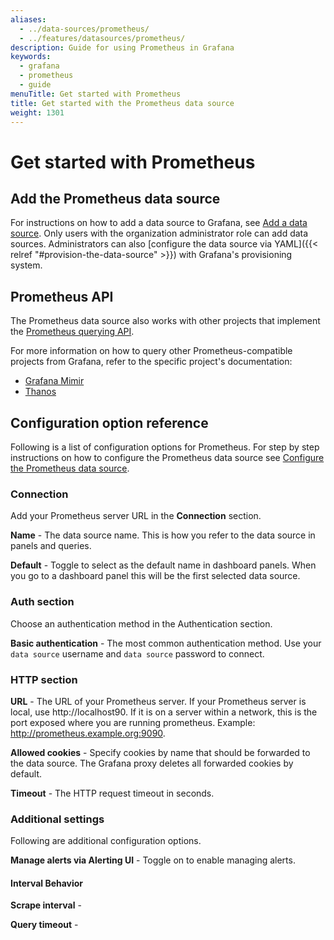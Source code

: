 ```yaml
---
aliases:
  - ../data-sources/prometheus/
  - ../features/datasources/prometheus/
description: Guide for using Prometheus in Grafana
keywords:
  - grafana
  - prometheus
  - guide
menuTitle: Get started with Prometheus
title: Get started with the Prometheus data source
weight: 1301
---
```


# Get started with Prometheus

## Add the Prometheus data source

For instructions on how to add a data source to Grafana, see [Add a data source](https://grafana.com/docs/grafana/latest/administration/data-source-management/#add-a-data-source). Only users with the organization administrator role can add data sources.
Administrators can also [configure the data source via YAML]({{< relref "#provision-the-data-source" >}}) with Grafana's provisioning system.

## Prometheus API

The Prometheus data source also works with other projects that implement the [Prometheus querying API](https://prometheus.io/docs/prometheus/latest/querying/api/).

For more information on how to query other Prometheus-compatible projects from Grafana, refer to the specific project's documentation:

- [Grafana Mimir](/docs/mimir/latest/)
- [Thanos](https://thanos.io/tip/components/query.md/)

## Configuration option reference

Following is a list of configuration options for Prometheus. For step by step instructions on how to configure the Prometheus data source see [Configure the Prometheus data source]().

### Connection

Add your Prometheus server URL in the **Connection** section.

**Name** - The data source name. This is how you refer to the data source in panels and queries.

**Default** - Toggle to select as the default name in dashboard panels. When you go to a dashboard panel this will be the first selected data source.

<!-- | Option         | Description                                                                                                                      |
| -------------- | -------------------------------------------------------------------------------------------------------------------------------- |
| Name           | The data source name. This is how you refer to the data source in panels and queries.                                            |
| Default toggle | Switch the toggle to select the default in panels. | -->

### Auth section

Choose an authentication method in the Authentication section.

**Basic authentication** - The most common authentication method. Use your `data source` username and `data source` password to connect.

### HTTP section

**URL** - The URL of your Prometheus server. If your Prometheus server is local, use http://localhost90. If it is on a server within a network, this is the port exposed where you are running prometheus. Example: http://prometheus.example.org:9090.

**Allowed cookies** - Specify cookies by name that should be forwarded to the data source. The Grafana proxy deletes all forwarded cookies by default.

**Timeout** - The HTTP request timeout in seconds.

### Additional settings

Following are additional configuration options.

**Manage alerts via Alerting UI** - Toggle on to enable managing alerts.

#### Interval Behavior

**Scrape interval** -

**Query timeout** -
